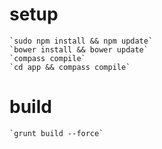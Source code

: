 # setup #

    `sudo npm install && npm update`
    `bower install && bower update`
    `compass compile`
    `cd app && compass compile`


# build #
    `grunt build --force`
